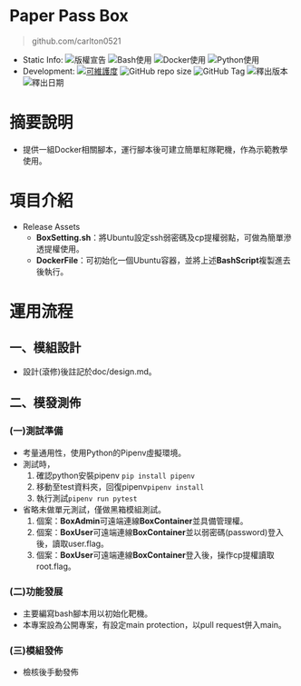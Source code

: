 Paper Pass Box
====
> github.com/carlton0521

* Static Info:
  ![版權宣告](https://img.shields.io/github/license/TwMoonBear-Arsenal/Box_PaperPass)
  ![Bash使用](https://img.shields.io/badge/Bash_Script-2A2Ba2)
  ![Docker使用](https://img.shields.io/badge/Docker-2496ED?logo=docker&logoColor=white)
  ![Python使用](https://img.shields.io/badge/Python-14354C.svg?logo=python&logoColor=white)
* Development:
  [![可維護度](https://api.codeclimate.com/v1/badges/da0c547d8c6236d10e0e/maintainability)](https://codeclimate.com/github/TwMoonBear-Arsenal/Box_PaperPass/maintainability)
  ![GitHub repo size](https://img.shields.io/github/repo-size/TwMoonBear-Arsenal/Box_PaperPass)
  ![GitHub Tag](https://img.shields.io/github/v/tag/TwMoonBear-Arsenal/Box_PaperPass)
  ![釋出版本](https://img.shields.io/github/v/release/TwMoonBear-Arsenal/Box_PaperPass)
  ![釋出日期](https://img.shields.io/github/release-date/TwMoonBear-Arsenal/Box_PaperPass)

# 摘要說明

* 提供一組Docker相關腳本，運行腳本後可建立簡單紅隊靶機，作為示範教學使用。

# 項目介紹

* Release Assets
  - **BoxSetting.sh**：將Ubuntu設定ssh弱密碼及cp提權弱點，可做為簡單滲透提權使用。
  - **DockerFile**：可初始化一個Ubuntu容器，並將上述**BashScript**複製進去後執行。

# 運用流程

## 一、模組設計

* 設計(滾修)後註記於doc/design.md。

## 二、模發測佈

### (一)測試準備

* 考量通用性，使用Python的Pipenv虛擬環境。
* 測試時，
  1. 確認python安裝pipenv ```pip install pipenv```
  2. 移動至test資料夾，回復pipenv```pipenv install```
  3. 執行測試```pipenv run pytest```
* 省略未做單元測試，僅做黑箱模組測試。
  1. 個案：**BoxAdmin**可遠端連線**BoxContainer**並具備管理權。
  2. 個案：**BoxUser**可遠端連線**BoxContainer**並以弱密碼(password)登入後，讀取user.flag。
  3. 個案：**BoxUser**可遠端連線**BoxContainer**登入後，操作cp提權讀取root.flag。

### (二)功能發展

* 主要編寫bash腳本用以初始化靶機。
* 本專案設為公開專案，有設定main protection，以pull request併入main。

### (三)模組發佈

* 檢核後手動發佈
